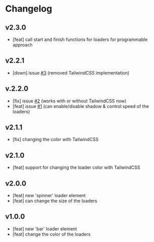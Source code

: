 # **Changelog**

## **v2.3.0**

-   [feat] call start and finish functions for loaders for programmable approach

## **v2.2.1**

-   [down] issue [#3](https://github.com/bobbymannino/svelte-progress/issues/3) (removed TailwindCSS implementation)

## **v.2.2.0**

-   [fix] issue [#2](https://github.com/bobbymannino/svelte-progress/issues/2) (works with or without TailwindCSS now)
-   [feat] issue [#1](https://github.com/bobbymannino/svelte-progress/issues/1) (can enable/disable shadow & control speed of the loaders)

## **v2.1.1**

-   [fix] changing the color with TailwindCSS

## **v2.1.0**

-   [feat] support for changing the loader color with TailwindCSS

## **v2.0.0**

-   [feat] new 'spinner' loader element
-   [feat] can change the size of the loaders

## **v1.0.0**

-   [feat] new 'bar' loader element
-   [feat] change the color of the loaders
